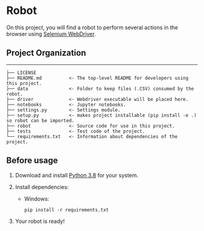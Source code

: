 # Robot

On this project, you will find a robot to perform several actions in the browser using [Selenium WebDriver](https://www.selenium.dev/).

## Project Organization

------------

    ├── LICENSE
    ├── README.md          <- The top-level README for developers using this project.
    ├── data               <- Folder to keep files (.CSV) consumed by the robot.
    ├── driver             <- Webdriver executable will be placed here.
    ├── notebooks          <- Jupyter notebooks.
    ├── settings.py        <- Settings module.
    ├── setup.py           <- makes project installable (pip install -e .) so robot can be imported.
    ├── robot              <- Source code for use in this project.
    ├── tests              <- Test code of the project.
    └── requirements.txt   <- Information about dependencies of the project.

## Before usage

1. Download and install [Python 3.8](https://www.python.org/downloads/release/python-383) for your system.
2. Install dependencies:
    - Windows:

        ```console
        pip install -r requirements.txt
        ```

3. Your robot is ready!
